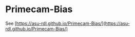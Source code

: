 # Primecam-Bias

See [https://asu-rdl.github.io/Primecam-Bias/](https://asu-rdl.github.io/Primecam-Bias/)
